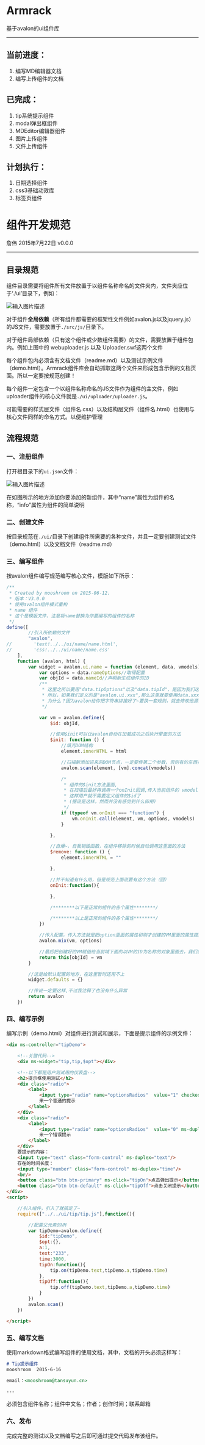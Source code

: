 # Armrack
基于avalon的ui组件库

---
## 当前进度：
1. 编写MD编辑器文档
1. 编写上传组件的文档


## 已完成：
1. tip系统提示组件
1. modal弹出框组件
1. MDEditor编辑器组件
1. 图片上传组件
1. 文件上传组件

## 计划执行：
1. 日期选择组件
1. css3基础动效库
1. 标签页组件

# 组件开发规范
詹伟 2015年7月22日 v0.0.0

---
## 目录规范
组件目录需要将组件所有文件放置于以组件名称命名的文件夹内，文件夹应位于‘./ui’目录下，例如：

![输入图片描述](http://images.tansuyun.cn/Image/TSY/2/2015-07-22/55aef6a84cb88.png)

对于组件**全局依赖**（所有组件都需要的框架性文件例如avalon.js以及jquery.js）的JS文件，需要放置于```./src/js/```目录下。

对于组件局部依赖（只有这个组件或少数组件需要）的文件，需要放置于组件包内。例如上图中的 webuploader.js 以及 Uploader.swf这两个文件

每个组件包内必须含有文档文件（readme.md）以及测试示例文件（demo.html）。Armrack组件库会自动抓取这两个文件来形成包含示例的文档页面。所以一定要按规范创建！

每个组件一定包含一个以组件名称命名的JS文件作为组件的主文件，例如uploader组件的核心文件就是```./ui/uploader/uploader.js```。

可能需要的样式层文件（组件名.css）以及结构层文件（组件名.html）也使用与核心文件同样的命名方式。以便维护管理
## 流程规范
### 一、注册组件
打开根目录下的```ui.json```文件：

![输入图片描述](http://images.tansuyun.cn/Image/TSY/2/2015-07-22/55aefa2925c0f.png)

在如图所示的地方添加你要添加的新组件，其中“name”属性为组件的名称，“info”属性为组件的简单说明

### 二、创建文件
按目录规范在```./ui/```目录下创建组件所需要的各种文件，并且一定要创建测试文件（demo.html）以及文档文件（readme.md）

### 三、编写组件
按avalon组件编写规范编写核心文件，模版如下所示：
```javascript
/**
 * Created by mooshroom on 2015-06-12.
 * 版本：V3.0.0
 * 使用avalon组件模式重构
 * name 组件
 * 这个是模版文件，注意将name替换为你要编写的组件的名称
 */
define([
        //引入所依赖的文件
        "avalon",
//        'text!../../ui/name/name.html',
//        'css!../../ui/name/name.css'
    ],
    function (avalon, html) {
        var widget = avalon.ui.name = function (element, data, vmodels) {
            var options = data.nameOptions//取得配置
            var objId = data.nameId//声明新生成组件的ID
            /**
             * 这里之所以要用"data.tipOptions"以及"data.tipId"，是因为我们这里定义的是："avalon.ui.tip"
             * 所以，如果我们定义的是"avalon.ui.xxx",那么这里就要使用data.xxxOptions和data.xxxId
             * 为什么？因为avalon给你把字符串拼接好了~要换一套规则，就去修改他源码吧
             */

            var vm = avalon.define({
                $id: objId,

                //使用$init可以让avalon自动在加载成功之后执行里面的方法
                $init: function () {
                    //填充DOM结构
                    element.innerHTML = html

                    //扫描新添加进来的DOM节点，一定要传第二个参数，否则有的东西扫描不到
                    avalon.scan(element, [vm].concat(vmodels))

                    /*
                     * 组件的$init方法里面,
                     * 在扫描后最好再调用一个onInit回调,传入当前组件的 vmodel, options, vmodels, this指向当前元素
                     * 这样用户就不需要定义组件的$id了
                     * (据说是这样，然而并没有感觉到什么卵用)
                     */
                    if (typeof vm.onInit === "function") {
                        vm.onInit.call(element, vm, options, vmodels)
                    }

                },

                //自爆~，自我销毁函数，在组件移除的时候自动调用这里面的方法
                $remove: function () {
                    element.innerHTML = ""

                },

                //并不知道有什么用，但是规范上面说要有这个方法（囧）
                onInit:function(){

                },

                /********以下是正常的组件的各个属性********/

                /********以上是正常的组件的各个属性********/
            })

            //传入配置，传入方法就是把option里面的属性和刚才创建的VM里面的属性搅拌起来
            avalon.mix(vm, options)

            //最后把创建好的VM赋值给当前域下面的以VM的ID为名称的对象里面去，我们就能在当前域调用了
            return this[objId] = vm
        }

        //这是给默认配置的地方，在这里暂时还用不上
        widget.defaults = {}

        //传说一定要这样,不过我注释了也没有什么异常
        return avalon
    })
```
### 四、编写示例
编写示例（demo.html）对组件进行测试和展示，下面是提示组件的示例文件：
```html
<div ms-controller="tipDemo">

    <!--关键代码-->
    <div ms-widget="tip,tip,$opt"></div>

    <!--以下都是用户测试用的仪表盘-->
    <h2>提示框使用测试</h2>
    <div class="radio">
        <label>
            <input type="radio" name="optionsRadios"  value="1" checked ms-duplex-string="a">
            来一个普通的提示
        </label>
    </div>
    <div class="radio">
        <label>
            <input type="radio" name="optionsRadios"  value="0" ms-duplex-string="a">
            来一个错误提示
        </label>
    </div>
    要提示的内容：
    <input type="text" class="form-control" ms-duplex="text"/>
    存在的时间长度：
    <input type="number" class="form-control" ms-duplex="time"/>
    <br/>
    <button class="btn btn-primary" ms-click="tipOn">点击弹出提示</button>
    <button class="btn btn-default" ms-click="tipOff">点击关闭提示</button>
</div>
<script>

    //引入组件，引入了就搞定了~
    require(["../../ui/tip/tip.js"],function(){

        //配置父元素的VM
        var tipDemo=avalon.define({
            $id:"tipDemo",
            $opt:{},
            a:1,
            text:"233",
            time:3000,
            tipOn:function(){
                tip.on(tipDemo.text,tipDemo.a,tipDemo.time)
            },
            tipOff:function(){
                tip.off(tipDemo.text,tipDemo.a,tipDemo.time)
            }
        })
        avalon.scan()
    })

</script>
 ```
### 五、编写文档
使用markdown格式编写组件的使用文档，其中，文档的开头必须这样写：
```markdown
# Tip提示组件
mooshroom  2015-6-16

email：<mooshroom@tansuyun.cn>

---
 ```
必须包含组件名称；组件中文名；作者；创作时间；联系邮箱

### 六、发布
完成完整的测试以及文档编写之后即可通过提交代码发布该组件。




